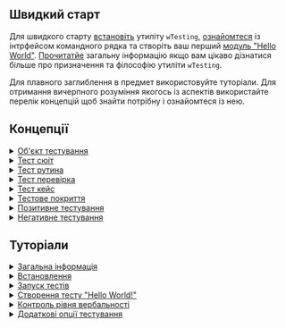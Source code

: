 ## Швидкий старт

Для швидкого старту [встановіть](<./tutorial/installation.md>) утиліту `wTesting`, [ознайомтеся](<./tutorial/CLI.md>) із інтрфейсом командного рядка та створіть ваш перший [модуль "Hello World"](<./tutorial/HelloWorld.md>). [Прочитатйе](<./tutorial/abstract.md>) загальну інформацію якщо вам цікаво дізнатися більше про призначення та філософію утиліти `wTesting`.

Для плавного заглиблення в предмет використовуйте туторіали. Для отримання вичерпного розуміння якогось із аспектів використайте перелік концепцій щоб знайти потрібну і ознайомтеся із нею.

## Концепції

<details><summary><a href="./concept/TestObject.md">
      Об'єкт тестування
  </a></summary>
  Об'єкт тестування - система, коректна робота, якої тестується.
</details>
<details><summary><a href="./concept/TestSuite.md">
      Тест сюіт
  </a></summary>
  Тест сюіт ( тестовий комлект, тестовий набір ) - це набір тест рутин, та тестових данних для тестування об'єкту тестування.
</details>
<details><summary><a href="./concept/TestRoutine.md">
      Тест рутина
  </a></summary>
  Тест рутина - рутина ( функція, метод ) розроблена для тестування, якогось із аспектів об'кту тестування. Тест рутина виконується послідовно та містить тест перевірки та тест кейси.
</details>
<details><summary><a href="./concept/TestCheck.md">
      Тест перевірка
  </a></summary>
  Тест перевірка - очікування розробника стосовно поведінки об'єкту, що тестується виражене якоюсь умовою. Це найменша структурна одиниця тестування.
</details>
<details><summary><a href="./concept/TestCase.md">
      Тест кейс
  </a></summary>
  Тест кейс або група тест перевірок - це одна або декілька тест перевірок із супровідним кодом поєднаних в логічну структурну одиницю для перевірки функціональності якогось аспекту об'єкту, що тестується.
</details>
<details><summary><a href="./concept/TestCoverage.md">
      Тестове покриття
  </a></summary>
  Тестове покриття — метрика тестування програмного забезпечення, що визначається відсотком тестованого вихідного коду програми.
</details>
<details><summary><a href="./concept/TestPositiveAndNegative.md">
      Позитивне тестування
  </a></summary>
  Тестування коректності роботи об'єкта тестування за нормальних умов, при відсутності помилок в вхідних даних та нормальному стані.
</details>
<details><summary><a href="./concept/TestPositiveAndNegative.md">
      Негативне тестування
  </a></summary>
  Тестування коректності обробки об'єктом тестування помилкових даних чи помилкового стану.
</details>

## Туторіали

<details><summary><a href="./tutorial/Abstract.md">
      Загальна інформація
  </a></summary>
  Загальна інформація про утиліту wTesting.
</details>
<details><summary><a href="./tutorial/Installation.md">
      Встановлення
  </a></summary>
  Процедура встановлення утиліти wTesting.
</details>
<details><summary><a href="./tutorial/Running.md">
      Запуск тестів
  </a></summary>
  Як запускати тестування.
</details>
<details><summary><a href="./tutorial/TestCreation.md">
      Створення тесту "Hello World!"
  </a></summary>
  Створення модульного тесту для тестування функції конкатенації.
</details>
<details><summary><a href="./tutorial/Verbosity.md">
      Контроль рівня вербальності
  </a></summary>
  Зміна кількості виведеної інформації виконання тесту з опцією verbosity.
</details>
<details><summary><a href="./tutorial/TestOptions.md">
      Додаткові опції тестування
  </a></summary>
  Застосування опцій для налаштування проходження тестів.
</details>

